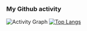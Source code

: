 
### My Github activity

![Activity Graph](https://github-readme-stats.vercel.app/api?username=rh4y&count_private=true)
[![Top Langs](https://github-readme-stats.vercel.app/api/top-langs/?username=rh4y&layout=compact)](https://github.com/rh4y)
